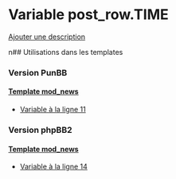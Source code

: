 # Variable post_row.TIME
[Ajouter une description](https://fa-tvars.appspot.com/post_row.TIME)

n## Utilisations dans les templates

### Version PunBB

#### [Template mod_news](punbb/mod_news.md)
* [Variable à la ligne 11](../punbb/mod_news.tpl#L11)

### Version phpBB2

#### [Template mod_news](subsilver/mod_news.md)
* [Variable à la ligne 14](../subsilver/mod_news.tpl#L14)